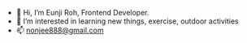 - 👋 Hi, I’m Eunji Roh, Frontend Developer.
- 👀 I’m interested in learning new things, exercise, outdoor activities
- 📫 nonjee888@gmail.com



